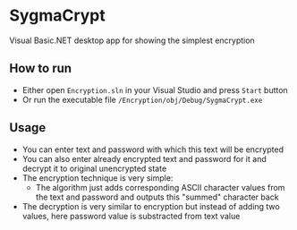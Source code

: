# SygmaCrypt
Visual Basic.NET desktop app for showing the simplest encryption

## How to run
- Either open `Encryption.sln` in your Visual Studio and press `Start` button
- Or run the executable file `/Encryption/obj/Debug/SygmaCrypt.exe`

## Usage
- You can enter text and password with which this text will be encrypted
- You can also enter already encrypted text and password for it and decrypt it to original unencrypted state
- The encryption technique is very simple:
    - The algorithm just adds corresponding ASCII character values from the text and password and outputs this "summed" character back
- The decryption is very similar to encryption but instead of adding two values, here password value is substracted from text value
